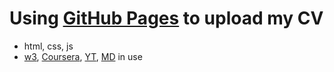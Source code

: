 # Using [GitHub Pages](pages.github.com) to upload my CV
- html, css, js
- [w3](https://www.w3schools.com), [Coursera](https://www.coursera.org), [YT](https://www.youtube.com), [MD](https://www.markdownguide.org) in use
